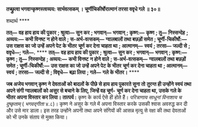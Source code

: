 **तच्छ्रुत्वा भगवान्कृष्णस्त्वव्यय: सार्भवत्सकम् ।** **चूर्णीचिकीर्षोरात्मानं तरसा ववृधे गले ॥ ३०॥** 

शब्दार्थ **** 

**तत्—** **वह हाय हाय की पुकार** **; श्रुत्वा—** **सुन कर** **; भगवान्—** **भगवान्** **; कृष्ण:—** **कृष्ण** **; तु—** **निस्सन्देह** **; अव्यय:—** **कभी विनष्ट** **न होने वाले** **; स-अर्भ-वत्सकम्—** **ग्वालबालों तथा बछड़ों समेत** **; चूर्णी-चिकीर्षो:—** **उस राक्षस का जो उन्हें अपने पेट के भीतर** **चूर्ण कर देना चाहता था** **; आत्मानम्—** **स्वयं** **; तरसा—** **जल्दी से** **; ववृधे—; गले—.** **** **तत्—** **वह हाय हाय की पुकार** **; श्रुत्वा—** **सुन कर** **; भगवान्—** **भगवान्** **; कृष्ण:—** **कृष्ण** **; तु—** **निस्सन्देह** **; अव्यय:—** **कभी विनष्ट** **न होने वाले** **; स-अर्भ-वत्सकम्—** **ग्वालबालों तथा बछड़ों समेत** **; चूर्णी-चिकीर्षो:—** **उस राक्षस का जो उन्हें अपने पेट के भीतर** **चूर्ण कर देना चाहता था** **; आत्मानम्—** **स्वयं** **; तरसा—** **जल्दी से** **; विवृधे—** **बढ़ा लिया** **; गले—** **गले के भीतर।** **** 

**जब अजेय भगवान् कृष्ण ने देवताओं को बादलों के पीछे से हाय हाय पुकारते सुना तो** **तुरन्त ही उन्होंने स्वयं तथा अपने संगी ग्वालबालों को असुर से बचाने के लिए, जिन्हें वह चूर्ण-** **चूर्ण कर देना चाहता था, उसके गले के भीतर अपना विस्तार कर लिया।** **तात्पर्य :** कृष्ण के कार्य ऐसे ही होते हैं। *परित्राणाय साधूनां विनाशाय च दुष्कृताम्* ( *भगवद्गीता*  ४.८)। कृष्ण ने असुर के गले में अपना विस्तार करके उसकी श्वास अवरुद्ध कर दी और उसे मार डाला। इस तरह उन्होंने अपनी तथा अपने संगियों की आसन्न मृत्यु से रक्षा की तथा देवताओं को भी उनके संताप से मुक्त किया।  